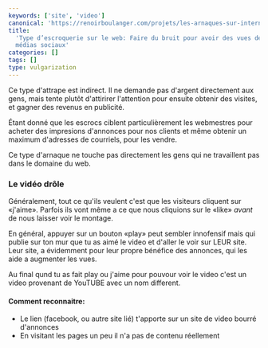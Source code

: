 ```yaml
---
keywords: ['site', 'video']
canonical: 'https://renoirboulanger.com/projets/les-arnaques-sur-internet/type-descroquerie-sur-le-web-faire-du-bruit-pour-avoir-des-vues-de-page-de-medias-sociaux/'
title:
  'Type d’escroquerie sur le web: Faire du bruit pour avoir des vues de page de
  médias sociaux'
categories: []
tags: []
type: vulgarization
---
```


Ce type d'attrape est indirect. Il ne demande pas d'argent directement aux gens,
mais tente plutôt d'attirirer l'attention pour ensuite obtenir des visites, et
gagner des revenus en publicité.

Étant donné que les escrocs ciblent particulièrement les webmestres pour acheter
des impresions d'annonces pour nos clients et même obtenir un maximum d'adresses
de courriels, pour les vendre.

Ce type d'arnaque ne touche pas directement les gens qui ne travaillent pas dans
le domaine du web.

### Le vidéo drôle

Généralement, tout ce qu'ils veulent c'est que les visiteurs cliquent sur
«j'aime». Parfois ils vont même a ce que nous cliquions sur le «like» _avant_ de
nous laisser voir le montage.

En général, appuyer sur un bouton «play» peut sembler innofensif mais qui publie
sur ton mur que tu as aimé le video et d'aller le voir sur LEUR site. Leur site,
a évidemment pour leur propre bénéfice des annonces, qui les aide a augmenter
les vues.

Au final qund tu as fait play ou j'aime pour pouvour voir le video c'est un
video provenant de YouTUBE avec un nom different.

#### Comment reconnaitre:

- Le lien (facebook, ou autre site lié) t'apporte sur un site de video bourré
  d'annonces
- En visitant les pages un peu il n'a pas de contenu réellement
